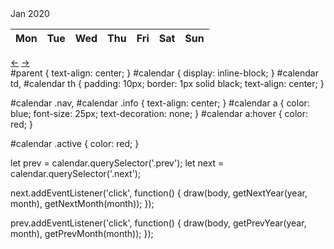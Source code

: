 <div id="parent">
	<div id="calendar">
		<div class="info">Jan 2020</div>
		<table>
			<thead>
				<tr>
					<th>Mon</th>
					<th>Tue</th>
					<th>Wed</th>
					<th>Thu</th>
					<th>Fri</th>
					<th>Sat</th>
					<th>Sun</th>
				</tr>
			</thead>
			<tbody class="body"></tbody>
		</table>
		<div class="nav">
			<a href="#" class="prev">←</a>
			<a href="#" class="next">→</a>
		</div>
	</div>
</div>
#parent {
	text-align: center;
}
#calendar {
	display: inline-block;
}
#calendar td, #calendar th {
	padding: 10px;
	border: 1px solid black;
	text-align: center;
}

#calendar .nav, #calendar .info {
	text-align: center;
}
#calendar a {
	color: blue;
	font-size: 25px;
	text-decoration: none;
}
#calendar a:hover {
	color: red;
}

#calendar .active {
	color: red;
}


let prev = calendar.querySelector('.prev');
let next = calendar.querySelector('.next');


next.addEventListener('click', function() {
	draw(body, getNextYear(year, month), getNextMonth(month));
});


prev.addEventListener('click', function() {
	draw(body, getPrevYear(year, month), getPrevMonth(month));
});

